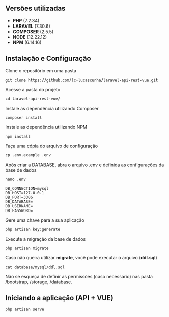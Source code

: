 ## Versões utilizadas

- **PHP** (7.2.34)
- **LARAVEL** (7.30.6)
- **COMPOSER** (2.5.5)
- **NODE** (12.22.12)
- **NPM** (6.14.16)

## Instalação e Configuração

Clone o repositório em uma pasta
```
git clone https://github.com/lc-lucascunha/laravel-api-rest-vue.git
```

Acesse a pasta do projeto
```
cd laravel-api-rest-vue/
```

Instale as dependência utilizando Composer
```
composer install
```

Instale as dependência utilizando NPM
```
npm install
```

Faça uma cópia do arquivo de configuração
```
cp .env.example .env
```

Após criar a DATABASE, abra o arquivo .env e definida as configurações da base de dados 
```
nano .env
```
```
DB_CONNECTION=mysql
DB_HOST=127.0.0.1
DB_PORT=3306
DB_DATABASE=
DB_USERNAME=
DB_PASSWORD=
```

Gere uma chave para a sua aplicação
```
php artisan key:generate
```

Execute a migração da base de dados
```
php artisan migrate
```

Caso não queira utilizar **migrate**, você pode executar o arquivo (**ddl.sql**)
```
cat database/mysql/ddl.sql
```
Não se esqueça de definir as permissões (caso necessário) nas pasta /bootstrap, /storage, /database.

## Iniciando a aplicação (API + VUE)

```
php artisan serve
```


